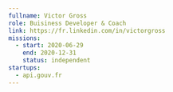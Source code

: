 ```yaml
---
fullname: Victor Gross
role: Buisiness Developer & Coach
link: https://fr.linkedin.com/in/victorgross
missions:
  - start: 2020-06-29
    end: 2020-12-31
    status: independent
startups:
  - api.gouv.fr
---
```

